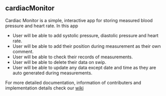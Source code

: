 ## cardiacMonitor

Cardiac Monitor is a simple, interactive app for storing measured blood pressure and heart rate.
In this app 
* User will be able to add systolic pressure, diastolic pressure and heart rate.
* User will be able to add their position during measurement as their own comment.
* User will be able to check their records of measurements.
* User will be able to delete their data on swip.
* User will be able to update any data except date and time as they are auto generated during measurements.

For more detailed documentation, information of contributers and implementation details check our [wiki](https://github.com/Abrar1807014/project_cardiacMonitor/wiki)



